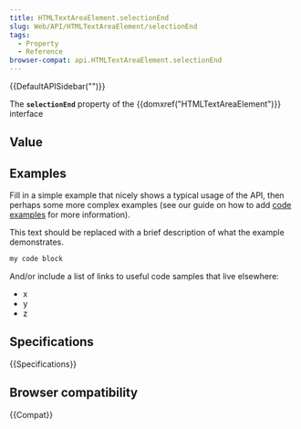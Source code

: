 ```yaml
---
title: HTMLTextAreaElement.selectionEnd
slug: Web/API/HTMLTextAreaElement/selectionEnd
tags:
  - Property
  - Reference
browser-compat: api.HTMLTextAreaElement.selectionEnd
---
```

{{DefaultAPISidebar("")}}

The **`selectionEnd`** property of the {{domxref("HTMLTextAreaElement")}} interface 

## Value



## Examples

Fill in a simple example that nicely shows a typical usage of the API, then perhaps some more complex examples (see our guide on how to add [code examples](/en-US/docs/MDN/Contribute/Structures/Code_examples) for more information).

This text should be replaced with a brief description of what the example demonstrates.

```js
my code block
```

And/or include a list of links to useful code samples that live elsewhere:

*   x
*   y
*   z

## Specifications

{{Specifications}}

## Browser compatibility

{{Compat}}


